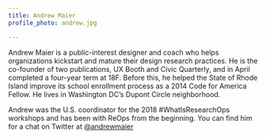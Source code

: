 ```yaml
---
title: Andrew Maier
profile_photo: andrew.jpg

---
```


Andrew Maier is a public-interest designer and coach who helps organizations kickstart and mature their design research practices. He is the co-founder of two publications, UX Booth and Civic Quarterly, and in April completed a four-year term at 18F. Before this, he helped the State of Rhode Island improve its school enrollment process as a 2014 Code for America Fellow. He lives in Washington DC’s Dupont Circle neighborhood.

Andrew was the U.S. coordinator for the 2018 #WhatIsResearchOps workshops and has been with ReOps from the beginning. You can find him for a chat on Twitter at <a href="https://twitter.com/andrewmaier">@andrewmaier</a>